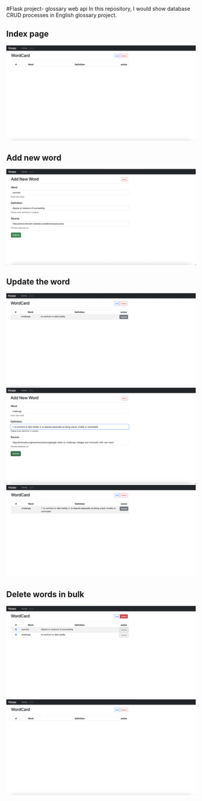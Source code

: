 #Flask project- glossary web api
In this repository, I would show database CRUD processes in English glossary project.

## Index page
![indexpage](./show_img/index_page.png)

## Add new word
![AddNewWord](./show_img/Create_page.png)

## Update the word
![Updatebefore](./show_img/Update_before.png)
![Updatepage](./show_img/Update_page.png)
![Updateafter](./show_img/Update_after.png)


## Delete words in bulk
![DeleteWordsbefore](./show_img/Delete_before.png)
![DeleteWordsafter](./show_img/index_page.png)
